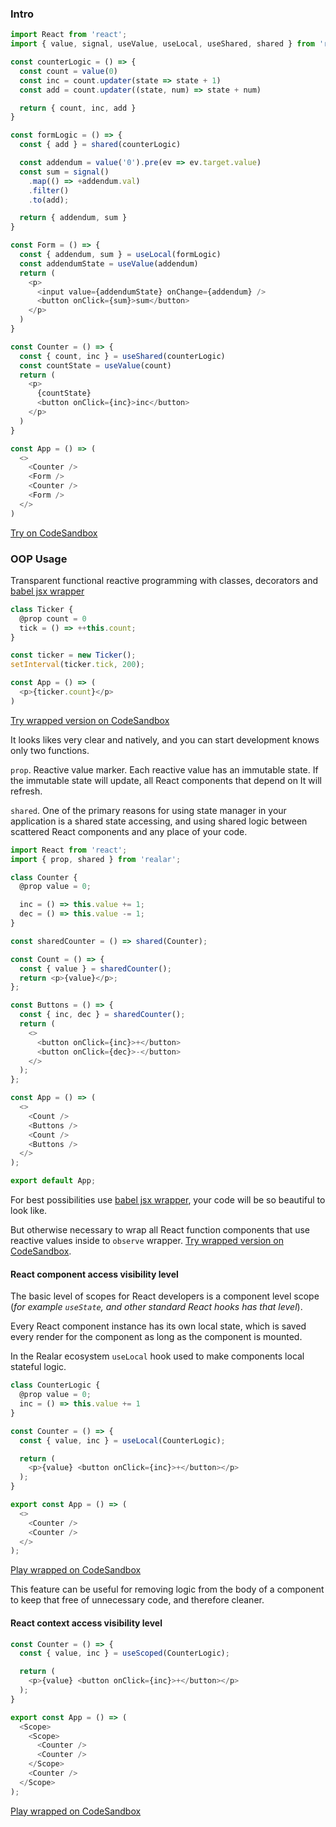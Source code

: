 ### Intro

```javascript
import React from 'react';
import { value, signal, useValue, useLocal, useShared, shared } from 'realar';

const counterLogic = () => {
  const count = value(0)
  const inc = count.updater(state => state + 1)
  const add = count.updater((state, num) => state + num)

  return { count, inc, add }
}

const formLogic = () => {
  const { add } = shared(counterLogic)

  const addendum = value('0').pre(ev => ev.target.value)
  const sum = signal()
    .map(() => +addendum.val)
    .filter()
    .to(add);

  return { addendum, sum }
}

const Form = () => {
  const { addendum, sum } = useLocal(formLogic)
  const addendumState = useValue(addendum)
  return (
    <p>
      <input value={addendumState} onChange={addendum} />
      <button onClick={sum}>sum</button>
    </p>
  )
}

const Counter = () => {
  const { count, inc } = useShared(counterLogic)
  const countState = useValue(count)
  return (
    <p>
      {countState}
      <button onClick={inc}>inc</button>
    </p>
  )
}

const App = () => (
  <>
    <Counter />
    <Form />
    <Counter />
    <Form />
  </>
)

```
[Try on CodeSandbox](https://codesandbox.io/s/realar-basic-example-41vvd?file=/src/App.tsx)



### OOP Usage

Transparent functional reactive programming with classes, decorators and [babel jsx wrapper](https://github.com/betula/babel-plugin-realar)

```javascript
class Ticker {
  @prop count = 0
  tick = () => ++this.count;
}

const ticker = new Ticker();
setInterval(ticker.tick, 200);

const App = () => (
  <p>{ticker.count}</p>
)
```
[Try wrapped version on CodeSandbox](https://codesandbox.io/s/realar-ticker-classes-c9819?file=/src/App.tsx)

It looks likes very clear and natively, and you can start development knows only two functions.

`prop`. Reactive value marker. Each reactive value has an immutable state. If the immutable state will update, all React components that depend on It will refresh.

`shared`. One of the primary reasons for using state manager in your application is a shared state accessing, and using shared logic between scattered React components and any place of your code.

```javascript
import React from 'react';
import { prop, shared } from 'realar';

class Counter {
  @prop value = 0;

  inc = () => this.value += 1;
  dec = () => this.value -= 1;
}

const sharedCounter = () => shared(Counter);

const Count = () => {
  const { value } = sharedCounter();
  return <p>{value}</p>;
};

const Buttons = () => {
  const { inc, dec } = sharedCounter();
  return (
    <>
      <button onClick={inc}>+</button>
      <button onClick={dec}>-</button>
    </>
  );
};

const App = () => (
  <>
    <Count />
    <Buttons />
    <Count />
    <Buttons />
  </>
);

export default App;
```

For best possibilities use [babel jsx wrapper](https://github.com/betula/babel-plugin-realar), your code will be so beautiful to look like.

But otherwise necessary to wrap all React function components that use reactive values inside to `observe` wrapper. [Try wrapped version on CodeSandbox](https://codesandbox.io/s/realar-counter-k9kmw?file=/src/App.tsx).

#### React component access visibility level

The basic level of scopes for React developers is a component level scope (_for example `useState`, and other standard React hooks has that level_).

Every React component instance has its own local state, which is saved every render for the component as long as the component is mounted.

In the Realar ecosystem `useLocal` hook used to make components local stateful logic.

```javascript
class CounterLogic {
  @prop value = 0;
  inc = () => this.value += 1
}

const Counter = () => {
  const { value, inc } = useLocal(CounterLogic);

  return (
    <p>{value} <button onClick={inc}>+</button></p>
  );
}

export const App = () => (
  <>
    <Counter />
    <Counter />
  </>
);
```
[Play wrapped on CodeSandbox](https://codesandbox.io/s/realar-component-level-scope-classes-m0i10?file=/src/App.tsx)

This feature can be useful for removing logic from the body of a component to keep that free of unnecessary code, and therefore cleaner.

#### React context access visibility level

```javascript
const Counter = () => {
  const { value, inc } = useScoped(CounterLogic);

  return (
    <p>{value} <button onClick={inc}>+</button></p>
  );
}

export const App = () => (
  <Scope>
    <Scope>
      <Counter />
      <Counter />
    </Scope>
    <Counter />
  </Scope>
);
```

[Play wrapped on CodeSandbox](https://codesandbox.io/s/realar-context-component-level-scope-classes-wivjv?file=/src/App.tsx)
